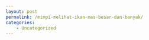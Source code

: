 ```yaml
---
layout: post
permalink: /mimpi-melihat-ikan-mas-besar-dan-banyak/
categories:
    - Uncategorized
---
```


